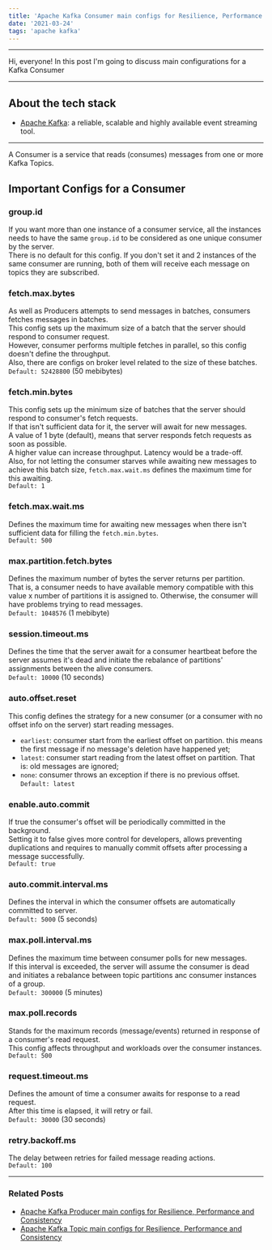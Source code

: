 ```yaml
---
title: 'Apache Kafka Consumer main configs for Resilience, Performance and Consistency'
date: '2021-03-24'
tags: 'apache kafka'
---
```


---
Hi, everyone!
In this post I'm going to discuss main configurations for a Kafka Consumer

---

## About the tech stack
- [Apache Kafka](https://kafka.apache.org/): a reliable, scalable and highly available event streaming tool.

---

A Consumer is a service that reads (consumes) messages from one or more Kafka Topics.  

## Important Configs for a Consumer

### group.id
If you want more than one instance of a consumer service, all the instances needs to have the same `group.id` to be considered as one unique consumer by the server.  
There is no default for this config. If you don't set it and 2 instances of the same consumer are running, both of them will receive each message on topics they are subscribed.

### fetch.max.bytes
As well as Producers attempts to send messages in batches, consumers fetches messages in batches.  
This config sets up the maximum size of a batch that the server should respond to consumer request.  
However, consumer performs multiple fetches in parallel, so this config doesn't define the throughput.  
Also, there are configs on broker level related to the size of these batches.  
`Default: 52428800` (50 mebibytes)

### fetch.min.bytes
This config sets up the minimum size of batches that the server should respond to consumer's fetch requests.  
If that isn't sufficient data for it, the server will await for new messages.  
A value of 1 byte (default), means that server responds fetch requests as soon as possible.  
A higher value can increase throughput. Latency would be a trade-off.  
Also, for not letting the consumer starves while awaiting new messages to achieve this batch size, `fetch.max.wait.ms` defines the maximum time for this awaiting.  
`Default: 1`

### fetch.max.wait.ms
Defines the maximum time for awaiting new messages when there isn't sufficient data for filling the `fetch.min.bytes`.  
`Default: 500`

### max.partition.fetch.bytes
Defines the maximum number of bytes the server returns per partition.  
That is, a consumer needs to have available memory compatible with this value x number of partitions it is assigned to. Otherwise, the consumer will have problems trying to read messages.  
`Default: 1048576` (1 mebibyte)

### session.timeout.ms
Defines the time that the server await for a consumer heartbeat before the server assumes it's 
dead and initiate the rebalance of partitions' assignments between the alive consumers.  
`Default: 10000` (10 seconds)

### auto.offset.reset
This config defines the strategy for a new consumer (or a consumer with no offset info on the server) start reading messages.  
- `earliest`: consumer start from the earliest offset on partition. this means the first message if no message's deletion have happened yet;
- `latest`: consumer start reading from the latest offset on partition. That is: old messages are ignored;
- `none`: consumer throws an exception if there is no previous offset.  
`Default: latest`

### enable.auto.commit
If true the consumer's offset will be periodically committed in the background.  
Setting it to false gives more control for developers, allows preventing duplications and requires to manually commit offsets after processing a message successfully.  
`Default: true`

### auto.commit.interval.ms
Defines the interval in which the consumer offsets are automatically committed to server.  
`Default: 5000` (5 seconds)

### max.poll.interval.ms
Defines the maximum time between consumer polls for new messages.  
If this interval is exceeded, the server will assume the consumer is dead and initiates a rebalance between topic partitions anc consumer instances of a group.  
`Default: 300000` (5 minutes)

### max.poll.records
Stands for the maximum records (message/events) returned in response of a consumer's read request.  
This config affects throughput and workloads over the consumer instances.  
`Default: 500`

### request.timeout.ms
Defines the amount of time a consumer awaits for response to a read request.  
After this time is elapsed, it will retry or fail.    
`Default: 30000` (30 seconds)

### retry.backoff.ms
The delay between retries for failed message reading actions.  
`Default: 100`

---

### Related Posts
- <a href="../posts/kafka-producer-configs">Apache Kafka Producer main configs for Resilience, Performance and Consistency</a>  
- <a href="../posts/kafka-topic-configs">Apache Kafka Topic main configs for Resilience, Performance and Consistency</a>
